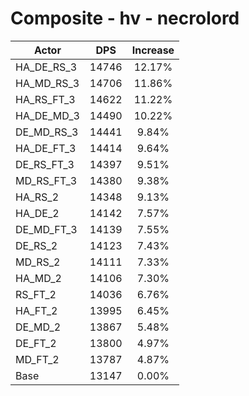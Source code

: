 # Composite - hv - necrolord
| Actor | DPS | Increase |
|---|:---:|:---:|
|HA_DE_RS_3|14746|12.17%|
|HA_MD_RS_3|14706|11.86%|
|HA_RS_FT_3|14622|11.22%|
|HA_DE_MD_3|14490|10.22%|
|DE_MD_RS_3|14441|9.84%|
|HA_DE_FT_3|14414|9.64%|
|DE_RS_FT_3|14397|9.51%|
|MD_RS_FT_3|14380|9.38%|
|HA_RS_2|14348|9.13%|
|HA_DE_2|14142|7.57%|
|DE_MD_FT_3|14139|7.55%|
|DE_RS_2|14123|7.43%|
|MD_RS_2|14111|7.33%|
|HA_MD_2|14106|7.30%|
|RS_FT_2|14036|6.76%|
|HA_FT_2|13995|6.45%|
|DE_MD_2|13867|5.48%|
|DE_FT_2|13800|4.97%|
|MD_FT_2|13787|4.87%|
|Base|13147|0.00%|
